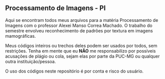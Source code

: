 ## Processamento de Imagens - PI

Aqui se encontram todos meus arquivos para a matéria Processamento de Imagens com o professor Alexei Manso Correa Machado. O trabalho do semestre envolveu reconhecimento de padrões por textura em imagens mamográficas.

Meus códigos inteiros ou trechos deles podem ser usados por todos, sem restrições. Tenha em mente que eu **NÃO** me responsabilizo por possíveis acusações de plágio ou cola, sejam elas por parte da PUC-MG ou qualquer outra instituição/pessoa.

O uso dos códigos neste repositório é por conta e risco do usuário.
